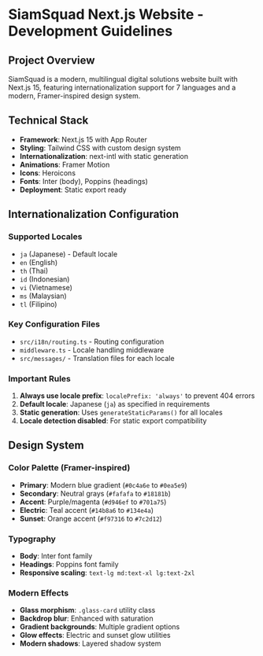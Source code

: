 # SiamSquad Next.js Website - Development Guidelines

## Project Overview

SiamSquad is a modern, multilingual digital solutions website built with Next.js 15, featuring internationalization support for 7 languages and a modern, Framer-inspired design system.

## Technical Stack

- **Framework**: Next.js 15 with App Router
- **Styling**: Tailwind CSS with custom design system
- **Internationalization**: next-intl with static generation
- **Animations**: Framer Motion
- **Icons**: Heroicons
- **Fonts**: Inter (body), Poppins (headings)
- **Deployment**: Static export ready

## Internationalization Configuration

### Supported Locales
- `ja` (Japanese) - Default locale
- `en` (English)
- `th` (Thai)
- `id` (Indonesian)
- `vi` (Vietnamese)
- `ms` (Malaysian)
- `tl` (Filipino)

### Key Configuration Files
- `src/i18n/routing.ts` - Routing configuration
- `middleware.ts` - Locale handling middleware
- `src/messages/` - Translation files for each locale

### Important Rules
1. **Always use locale prefix**: `localePrefix: 'always'` to prevent 404 errors
2. **Default locale**: Japanese (`ja`) as specified in requirements
3. **Static generation**: Uses `generateStaticParams()` for all locales
4. **Locale detection disabled**: For static export compatibility

## Design System

### Color Palette (Framer-inspired)
- **Primary**: Modern blue gradient (`#0c4a6e` to `#0ea5e9`)
- **Secondary**: Neutral grays (`#fafafa` to `#18181b`)
- **Accent**: Purple/magenta (`#d946ef` to `#701a75`)
- **Electric**: Teal accent (`#14b8a6` to `#134e4a`)
- **Sunset**: Orange accent (`#f97316` to `#7c2d12`)

### Typography
- **Body**: Inter font family
- **Headings**: Poppins font family
- **Responsive scaling**: `text-lg md:text-xl lg:text-2xl`

### Modern Effects
- **Glass morphism**: `.glass-card` utility class
- **Backdrop blur**: Enhanced with saturation
- **Gradient backgrounds**: Multiple gradient options
- **Glow effects**: Electric and sunset glow utilities
- **Modern shadows**: Layered shadow system